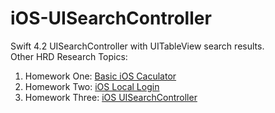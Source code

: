 # iOS-UISearchController
Swift 4.2 UISearchController with UITableView search results. <br/>
Other HRD Research Topics:<br/>
1. Homework One: [Basic iOS Caculator](https://github.com/srengkhorn/iOS-calculator)
2. Homework Two: [iOS Local Login](https://github.com/srengkhorn/iOS-local-login)
3. Homework Three: [iOS UISearchController](https://github.com/srengkhorn/iOS-UISearchController)
